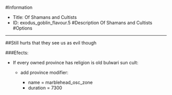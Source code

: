 #Information
 - Title: Of Shamans and Cultists
 - ID: exodus_goblin_flavour.5
#Description
Of Shamans and Cultists
#Options

___
##Still hurts that they see us as evil though

###Efects:<ul><li>If every owned province has religion is old bulwari sun cult:</li><ul><li>add province modifier:</li><ul><li>name = marblehead_osc_zone</li><li>duration = 7300</li></ul></ul></ul>
